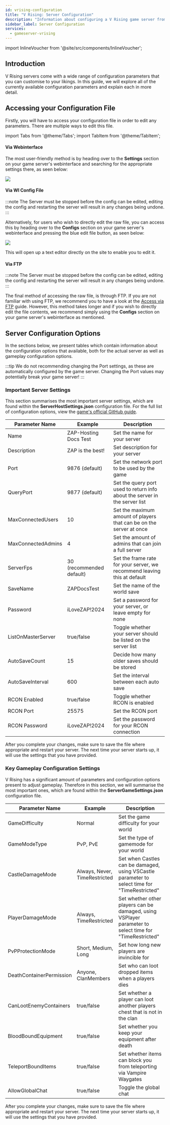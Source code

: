 ```yaml
---
id: vrising-configuration
title: "V Rising: Server Configuration"
description: "Information about configuring a V Rising game server from ZAP-Hosting"
sidebar_label: Server Configuration
services:
  - gameserver-vrising
---
```


import InlineVoucher from '@site/src/components/InlineVoucher';

## Introduction

V Rising servers come with a wide range of configuration parameters that you can customise to your likings. In this guide, we will explore all of the currently available configuration parameters and explain each in more detail.

<InlineVoucher />

## Accessing your Configuration File

Firstly, you will have to access your configuration file in order to edit any parameters. There are multiple ways to edit this file.

import Tabs from '@theme/Tabs';
import TabItem from '@theme/TabItem';

<Tabs>
<TabItem value="settings" label="Via Webinterface" default>

#### Via Webinterface

The most user-friendly method is by heading over to the **Settings** section on your game server's webinterface and searching for the appropriate settings there, as seen below:

![](https://screensaver01.zap-hosting.com/index.php/s/QDPzFgWRrfB49HB/preview)
</TabItem>

<TabItem value="configs" label="Via WI Config file">

#### Via WI Config File

:::note
The Server must be stopped before the config can be edited, editing the config and restarting the server will result in any changes being undone.
:::

Alternatively, for users who wish to directly edit the raw file, you can access this by heading over to the **Configs** section on your game server's webinterface and pressing the blue edit file button, as seen below:

![](https://screensaver01.zap-hosting.com/index.php/s/3Dg6NCtN9akx8bg/preview)

This will open up a text editor directly on the site to enable you to edit it.

</TabItem>

<TabItem value="ftp" label="Via FTP">

#### Via FTP

:::note
The Server must be stopped before the config can be edited, editing the config and restarting the server will result in any changes being undone.
:::

The final method of accessing the raw file, is through FTP. If you are not familiar with using FTP, we recommend you to have a look at the [Access via FTP](gameserver-ftpaccess.md) guide. However, this method takes longer and if you wish to directly edit the file contents, we recommend simply using the **Configs** section on your game server's webinterface as mentioned.

</TabItem>
</Tabs>

## Server Configuration Options

In the sections below, we present tables which contain information about the configuration options that available, both for the actual server as well as gameplay configuration options.

:::tip
We do not recommending changing the Port settings, as these are automatically configured by the game server. Changing the Port values may potentially break your game server!
:::

### Important Server Settings

This section summarises the most important server settings, which are found within the **ServerHostSettings.json** configuration file. For the full list of configuration options, view  the [game's official GitHub guide](https://github.com/StunlockStudios/vrising-dedicated-server-instructions/blob/master/1.0.x/INSTRUCTIONS.md).

| Parameter Name     | Example                  | Description                                                                |
| ------------------ | ------------------------ | -------------------------------------------------------------------------- | 
| Name               | ZAP-Hosting Docs Test    | Set the name for your server                                               |
| Description        | ZAP is the best!         | Set description for your server                                            |
| Port               | 9876 (default)           | Set the network port to be used by the game                                |
| QueryPort          | 9877 (default)           | Set the query port used to return info about the server in the server list |
| MaxConnectedUsers  | 10                       | Set the maximum amount of players that can be on the server at once        |
| MaxConnectedAdmins | 4                        | Set the amount of admins that can join a full server                       |
| ServerFps          | 30 (recommended default) | Set the frame rate for your server, we recommend leaving this at default   |
| SaveName           | ZAPDocsTest              | Set the name of the world save                                             |
| Password           | iLoveZAP!2024            | Set a password for your server, or leave empty for none                    |
| ListOnMasterServer | true/false               | Toggle whether your server should be listed on the server list             |
| AutoSaveCount      | 15                       | Decide how many older saves should be stored                               |
| AutoSaveInterval   | 600                      | Set the interval between each auto save                                    |
| RCON Enabled       | true/false               | Toggle whether RCON is enabled                                             |
| RCON Port          | 25575                    | Set the RCON port                                                          |
| RCON Password      | iLoveZAP!2024            | Set the password for your RCON connection                                  |

After you complete your changes, make sure to save the file where appropriate and restart your server. The next time your server starts up, it will use the settings that you have provided.

### Key Gameplay Configuration Settings

V Rising has a significant amount of parameters and configuration options present to adjust gameplay. Therefore in this section, we will summarise the most important ones, which are found within the **ServerGameSettings.json** configuration file.

| Parameter Name           | Example                       | Description                                                                                            |
| ------------------------ | ----------------------------- | ------------------------------------------------------------------------------------------------------ | 
| GameDifficulty           | Normal                        | Set the game difficulty for your world                                                                 |
| GameModeType             | PvP, PvE                      | Set the type of gamemode for your world                                                                |
| CastleDamageMode         | Always, Never, TimeRestricted | Set when Castles can be damaged, using VSCastle parameter to select time for "TimeRestricted"          |
| PlayerDamageMode         | Always, TimeRestricted        | Set whether other players can be damaged, using VSPlayer parameter to select time for "TimeRestricted" |
| PvPProtectionMode        | Short, Medium, Long           | Set how long new players are invincible for                                                            |
| DeathContainerPermission | Anyone, ClanMembers           | Set who can loot dropped items when a players dies                                                     |
| CanLootEnemyContainers   | true/false                    | Set whether a player can loot another players chest that is not in the clan                            |
| BloodBoundEquipment      | true/false                    | Set whether you keep your equipment after death                                                        |
| TeleportBoundItems       | true/false                    | Set whether items can block you from teleporting via Vampire Waygates                                  |
| AllowGlobalChat          | true/false                    | Toggle the global chat                                                                                 |

After you complete your changes, make sure to save the file where appropriate and restart your server. The next time your server starts up, it will use the settings that you have provided.

<InlineVoucher />
